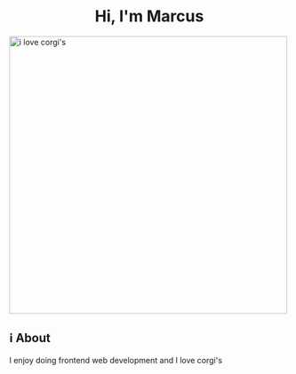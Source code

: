 <h1 align="center">Hi, I'm Marcus</h1>
<a href="https://github.com/kiryano"></a>
<div class="center">
<img src="https://images.unsplash.com/photo-1589965716319-4a041b58fa8a?ixlib=rb-4.0.3&ixid=MnwxMjA3fDB8MHxwaG90by1wYWdlfHx8fGVufDB8fHx8&auto=format&fit=crop&w=1674&q=80" width="500" height="500" alt="i love corgi's"></img>
</div>

## ℹ About

I enjoy doing frontend web development and I love corgi's

